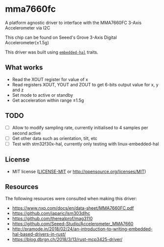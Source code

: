 # mma7660fc

A platform agnostic driver to interface with the MMA7660FC 3-Axis Accelerometer via I2C

This chip can be found on Seeed's Grove 3-Axis Digital Accelerometer(±1.5g)

This driver was built using [`embedded-hal`] traits.

[`embedded-hal`]: https://docs.rs/embedded-hal/~0.1

## What works

- Read the XOUT register for value of x
- Read registers XOUT, YOUT and ZOUT to get  6-bits output value for x, y and z
- Set mode to active or standby
- Get acceleration within range ±1.5g

## TODO

- [ ] Allow to modify sampling rate, currently initialised to 4 samples per second active
- [ ] Get other data such as orientation, tilt, etc
- [ ] Test with stm32f30x-hal, currently only testing with linux-embedded-hal

## License

- MIT license ([LICENSE-MIT](LICENSE-MIT) or http://opensource.org/licenses/MIT)

## Resources

The following resources were consulted when making this driver:
- https://www.nxp.com/docs/en/data-sheet/MMA7660FC.pdf
- https://github.com/japaric/lsm303dlhc
- https://github.com/therealprof/mag3110
- https://github.com/Seeed-Studio/Accelerometer_MMA7660
- http://pramode.in/2018/02/24/an-introduction-to-writing-embedded-hal-based-drivers-in-rust/
- https://blog.dbrgn.ch/2018/3/13/rust-mcp3425-driver/
